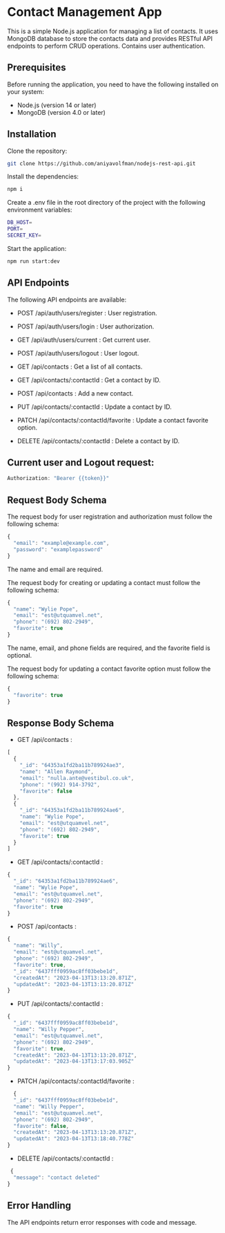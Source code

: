 # Contact Management App

This is a simple Node.js application for managing a list of contacts. 
It uses MongoDB database to store the contacts data and provides RESTful API endpoints to perform CRUD operations.
Сontains user authentication.

## Prerequisites

Before running the application, you need to have the following installed on your system:

- Node.js (version 14 or later)
- MongoDB (version 4.0 or later)

## Installation

Clone the repository:

```bash
git clone https://github.com/aniyavolfman/nodejs-rest-api.git
```
Install the dependencies:

```bash
npm i
```
Create a .env file in the root directory of the project with the following environment variables:

```bash
DB_HOST=
PORT=
SECRET_KEY=
```

Start the application:
```bash
npm run start:dev
```
## API Endpoints

The following API endpoints are available:

- POST /api/auth/users/register :
User registration.

- POST /api/auth/users/login :
User authorization.

- GET /api/auth/users/current :
Get current user.

- POST /api/auth/users/logout :
User logout.

- GET /api/contacts : 
Get a list of all contacts.

- GET /api/contacts/:contactId : 
Get a contact by ID.

- POST /api/contacts : 
Add a new contact.

- PUT /api/contacts/:contactId : 
Update a contact by ID.

- PATCH /api/contacts/:contactId/favorite :
Update a contact favorite option.

- DELETE /api/contacts/:contactId : 
Delete a contact by ID.

## Current user  and  Logout request:

```javascript
Authorization: "Bearer {{token}}"
```
## Request Body Schema

The request body for user registration and authorization must follow the following schema:

```javascript
{
  "email": "example@example.com",
  "password": "examplepassword"
}
```
The name and email are required.

The request body for creating or updating a contact must follow the following schema:

```javascript
{
  "name": "Wylie Pope",
  "email": "est@utquamvel.net",
  "phone": "(692) 802-2949",
  "favorite": true
}
```
The name, email, and phone fields are required, and the favorite field is optional.

The request body for updating a contact favorite option must follow the following schema:

```javascript
{
  "favorite": true
}
```
## Response Body Schema

- GET /api/contacts : 

```javascript
[
  {
    "_id": "64353a1fd2ba11b789924ae3",
    "name": "Allen Raymond",
    "email": "nulla.ante@vestibul.co.uk",
    "phone": "(992) 914-3792",
    "favorite": false
  },
  {
    "_id": "64353a1fd2ba11b789924ae6",
    "name": "Wylie Pope",
    "email": "est@utquamvel.net",
    "phone": "(692) 802-2949",
    "favorite": true
  }
]
```
- GET /api/contacts/:contactId : 

```javascript
{
  "_id": "64353a1fd2ba11b789924ae6",
  "name": "Wylie Pope",
  "email": "est@utquamvel.net",
  "phone": "(692) 802-2949",
  "favorite": true
}
```
- POST /api/contacts : 

```javascript
{
  "name": "Willy",
  "email": "est@utquamvel.net",
  "phone": "(692) 802-2949",
  "favorite": true,
  "_id": "6437fff0959ac8ff03bebe1d",
  "createdAt": "2023-04-13T13:13:20.871Z",
  "updatedAt": "2023-04-13T13:13:20.871Z"
}

```
- PUT /api/contacts/:contactId : 

```javascript
{
  "_id": "6437fff0959ac8ff03bebe1d",
  "name": "Willy Pepper",
  "email": "est@utquamvel.net",
  "phone": "(692) 802-2949",
  "favorite": true,
  "createdAt": "2023-04-13T13:13:20.871Z",
  "updatedAt": "2023-04-13T13:17:03.905Z"
}
```
- PATCH /api/contacts/:contactId/favorite :

```javascript
  {
  "_id": "6437fff0959ac8ff03bebe1d",
  "name": "Willy Pepper",
  "email": "est@utquamvel.net",
  "phone": "(692) 802-2949",
  "favorite": false,
  "createdAt": "2023-04-13T13:13:20.871Z",
  "updatedAt": "2023-04-13T13:18:40.778Z"
}
```

- DELETE /api/contacts/:contactId : 

```javascript
 {
  "message": "contact deleted"
}
```
## Error Handling

The API endpoints return error responses with code and message.


